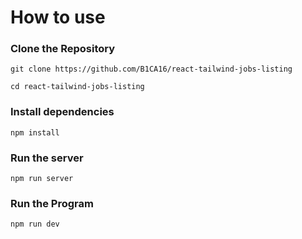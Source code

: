 # How to use

### Clone the Repository
```
git clone https://github.com/B1CA16/react-tailwind-jobs-listing
```
```
cd react-tailwind-jobs-listing
```

### Install dependencies

```
npm install
```

### Run the server

```
npm run server
```

### Run the Program

```
npm run dev
```